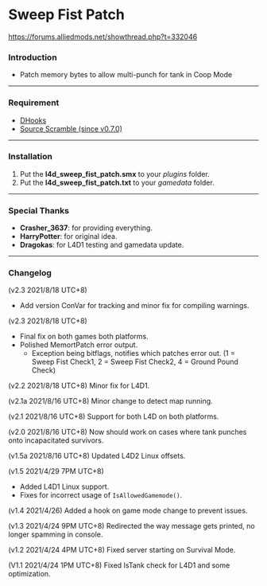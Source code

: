 # Sweep Fist Patch
https://forums.alliedmods.net/showthread.php?t=332046

### Introduction
- Patch memory bytes to allow multi-punch for tank in Coop Mode

<hr>

### Requirement
- [DHooks](https://forums.alliedmods.net/showpost.php?p=2588686&postcount=589)
- [Source Scramble (since v0.7.0)](https://forums.alliedmods.net/showthread.php?t=317175)

<hr>

### Installation
1. Put the **l4d_sweep_fist_patch.smx** to your _plugins_ folder.
2. Put the **l4d_sweep_fist_patch.txt** to your _gamedata_ folder.

<hr>

### Special Thanks
- **Crasher_3637**: for providing everything.
- **HarryPotter**: for original idea.
- **Dragokas**: for L4D1 testing and gamedata update.

<hr>

### Changelog
(v2.3 2021/8/18 UTC+8)
- Add version ConVar for tracking and minor fix for compiling warnings.

(v2.3 2021/8/18 UTC+8)
- Final fix on both games both platforms.
- Polished MemortPatch error output.
  - Exception being bitflags, notifies which patches error out. (1 = Sweep Fist Check1, 2 = Sweep Fist Check2, 4 = Ground Pound Check)

(v2.2 2021/8/18 UTC+8) Minor fix for L4D1.

(v2.1a 2021/8/16 UTC+8) Minor change to detect map running.

(v2.1 2021/8/16 UTC+8) Support for both L4D on both platforms.

(v2.0 2021/8/16 UTC+8) Now should work on cases where tank punches onto incapacitated survivors.

(v1.5a 2021/8/16 UTC+8) Updated L4D2 Linux offsets.

(v1.5 2021/4/29 7PM UTC+8)
- Added L4D1 Linux support.
- Fixes for incorrect usage of `IsAllowedGamemode()`.

(v1.4 2021/4/26) Added a hook on game mode change to prevent issues.

(v1.3 2021/4/24 9PM UTC+8) Redirected the way message gets printed, no longer spamming in console.

(v1.2 2021/4/24 4PM UTC+8) Fixed server starting on Survival Mode.

(V1.1 2021/4/24 1PM UTC+8) Fixed IsTank check for L4D1 and some optimization.
